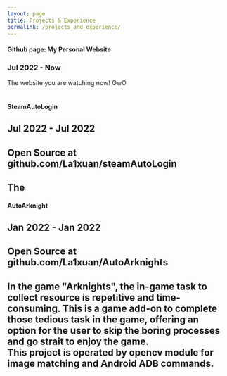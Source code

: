 ```yaml
---
layout: page
title: Projects & Experience
permalink: /projects_and_experience/
---
```


#### Github page: My Personal Website
### Jul 2022 - Now
The website you are watching now! OwO  
<br>


#### SteamAutoLogin
## Jul 2022 - Jul 2022
## Open Source at github.com/La1xuan/steamAutoLogin
The  
---

#### AutoArknight
## Jan 2022 - Jan 2022
## Open Source at github.com/La1xuan/AutoArknights
In the game "Arknights", the in-game task to collect resource is repetitive and time-consuming. This is a game add-on to complete those tedious task in the game, offering an option for the user to skip the boring processes and go strait to enjoy the game.  
This project is operated by opencv module for image matching and Android ADB commands.  
---
